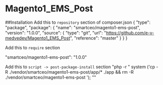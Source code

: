 # Magento1_EMS_Post
##Installation
Add this to `repository` section of composer.json
  {
			"type": "package",
			"package": {
				"name": "smartceo/magento1-ems-post",
				"version": "1.0.0",
				"source": {
					"type": "git",
					"url": "https://github.com/e-v-medvedev/Magento1_EMS_Post",
					"reference": "master"
				}
			}
		}

Add this to `require` section

"smartceo/magento1-ems-post": "1.0.0"

Add this to `script -> post-package-install` section
            "php -r \" system ('cp -R ./vendor/smartceo/magento1-ems-post/app/* ./app && rm -R ./vendor/smartceo/magento1-ems-post '); \""

    
